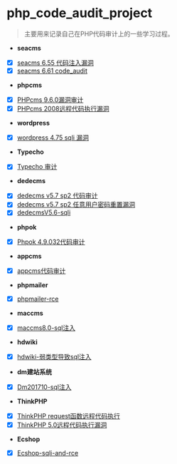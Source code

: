 # php_code_audit_project

> 主要用来记录自己在PHP代码审计上的一些学习过程。

- **seacms**
- [x] [seacms 6.55 代码注入漏洞](https://github.com/SukaraLin/php_code_audit_project/blob/master/seacms/seacms%206.55%20%E4%BB%A3%E7%A0%81%E6%B3%A8%E5%85%A5%E6%BC%8F%E6%B4%9E.md)
- [x] [seacms 6.61 code_audit](https://github.com/SukaraLin/php_code_audit_project/blob/master/seacms/seacms%206.61%20code_audit.md)
- **phpcms**
- [x] [PHPcms 9.6.0漏洞审计](https://github.com/SukaraLin/php_code_audit_project/blob/master/phpcms/PHPcms%209.6.0%E6%BC%8F%E6%B4%9E%E5%AE%A1%E8%AE%A1.md)
- [x] [PHPcms 2008远程代码执行漏洞](https://github.com/SukaraLin/php_code_audit_project/blob/master/phpcms/PHPCMS-2008%E8%BF%9C%E7%A8%8B%E4%BB%A3%E7%A0%81%E6%89%A7%E8%A1%8C.pdf)
- **wordpress**
- [x] [wordpress 4.75 sqli 漏洞](https://github.com/SukaraLin/php_code_audit_project/blob/master/wordpress/wordpress%204.75%20sqli%20%E6%BC%8F%E6%B4%9E.md)
- **Typecho**
- [x] [Typecho 审计](https://github.com/SukaraLin/php_code_audit_project/blob/master/typecho/typcho%20%E4%BB%A3%E7%A0%81%E5%AE%A1%E8%AE%A1.md)
- **dedecms**
- [x] [dedecms v5.7 sp2 代码审计](https://github.com/SukaraLin/php_code_audit_project/blob/master/dedecms/dedecms%20v5.7%20sp2%20%E4%BB%A3%E7%A0%81%E5%AE%A1%E8%AE%A1.md)
- [x] [dedecms v5.7 sp2 任意用户密码重置漏洞](https://github.com/SukaraLin/php_code_audit_project/blob/master/dedecms/dedecms%20v5.7%20sp2%20%E4%BB%BB%E6%84%8F%E7%94%A8%E6%88%B7%E5%AF%86%E7%A0%81%E9%87%8D%E7%BD%AE%E6%BC%8F%E6%B4%9E.md)
- [x] [dedecmsV5.6-sqli](https://github.com/SukaraLin/php_code_audit_project/blob/master/dedecms/dedecmsV5.6-sqli.md)
- **phpok**
- [x] [Phpok 4.9.032代码审计](https://github.com/SukaraLin/php_code_audit_project/blob/master/phpok/Phpok%204.9.032%E4%BB%A3%E7%A0%81%E5%AE%A1%E8%AE%A1.md)
- **appcms**
- [x] [appcms代码审计](https://github.com/SukaraLin/php_code_audit_project/blob/master/appcms/appcms%E4%BB%A3%E7%A0%81%E5%AE%A1%E8%AE%A1.md)
- **phpmailer**
- [x] [phpmailer-rce](https://github.com/SukaraLin/php_code_audit_project/blob/master/phpmailer/phpmailer-rce.md)

- **maccms**

- [x] [maccms8.0-sql注入](https://github.com/SukaraLin/php_code_audit_project/blob/master/maccms/maccms8.0-sqli.pdf)

- **hdwiki**

- [x] [hdwiki-弱类型导致sql注入](https://github.com/SukaraLin/php_code_audit_project/blob/master/hdwiki/HDwiki-sql%E6%B3%A8%E5%85%A5.pdf)

- **dm建站系统**

- [x] [Dm201710-sql注入](https://github.com/SukaraLin/php_code_audit_project/blob/master/dm%E5%BB%BA%E7%AB%99%E7%B3%BB%E7%BB%9F/dm%E5%BB%BA%E7%AB%99%E7%B3%BB%E7%BB%9F-sql%E6%B3%A8%E5%85%A5.pdf)

- **ThinkPHP**

- [x] [ThinkPHP request函数远程代码执行](https://github.com/SukaraLin/php_code_audit_project/blob/master/ThinkPHP/ThinkPHP-request%E5%87%BD%E6%95%B0%E8%BF%9C%E7%A8%8B%E4%BB%A3%E7%A0%81%E6%89%A7%E8%A1%8C.pdf)
- [x] [ThinkPHP 5.0远程代码执行漏洞](https://github.com/SukaraLin/php_code_audit_project/blob/master/ThinkPHP/Thinkphp-5-0%E8%BF%9C%E7%A8%8B%E4%BB%A3%E7%A0%81%E6%89%A7%E8%A1%8C%E6%BC%8F%E6%B4%9E.pdf)

- **Ecshop**

- [x] [Ecshop-sqli-and-rce](https://github.com/SukaraLin/php_code_audit_project/blob/master/ECShop/ECShop-sqli-and-rce.pdf) 
